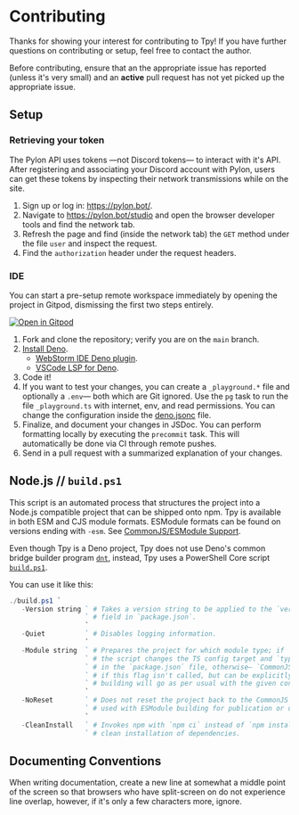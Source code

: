# Contributing

Thanks for showing your interest for contributing to Tpy! If you have further
questions on contributing or setup, feel free to contact the author.

Before contributing, ensure that an the appropriate issue has reported (unless
it's very small) and an **active** pull request has not yet picked up the
appropriate issue.

## Setup

### Retrieving your token

The Pylon API uses tokens —not Discord tokens— to interact with it's API. After
registering and associating your Discord account with Pylon, users can get these
tokens by inspecting their network transmissions while on the site.

1. Sign up or log in: https://pylon.bot/.
2. Navigate to https://pylon.bot/studio and open the browser developer tools and
   find the network tab.
3. Refresh the page and find (inside the network tab) the `GET` method under the
   file `user` and inspect the request.
4. Find the `authorization` header under the request headers.

### IDE

You can start a pre-setup remote workspace immediately by opening the project in
Gitpod, dismissing the first two steps entirely.

[![Open in Gitpod](https://gitpod.io/button/open-in-gitpod.svg)](https://gitpod.io/#https://github.com/insyri/tpy)

1. Fork and clone the repository; verify you are on the `main` branch.
2. [Install Deno](https://deno.land/).
   - [WebStorm IDE Deno plugin](https://plugins.jetbrains.com/plugin/14382-deno).
   - [VSCode LSP for Deno](https://marketplace.visualstudio.com/items?itemName=denoland.vscode-deno).
3. Code it!
4. If you want to test your changes, you can create a `_playground.*` file and
   optionally a `.env`— both which are Git ignored. Use the `pg` task to run the
   file `_playground.ts` with internet, env, and read permissions. You can
   change the configuration inside the [deno.jsonc](../deno.jsonc) file.
5. Finalize, and document your changes in JSDoc. You can perform formatting
   locally by executing the `precommit` task. This will automatically be done
   via CI through remote pushes.
6. Send in a pull request with a summarized explanation of your changes.

## Node.js // `build.ps1`

This script is an automated process that structures the project into a Node.js
compatible project that can be shipped onto npm. Tpy is available in both ESM
and CJS module formats. ESModule formats can be found on versions ending with
`-esm`. See [CommonJS/ESModule Support](../README.md#CommonJS/ESModule-Support).

Even though Tpy is a Deno project, Tpy does not use Deno's common bridge builder
program [`dnt`](https://deno.land/x/dnt), instead, Tpy uses a PowerShell Core
script [`build.ps1`](./../build.ps1).

You can use it like this:

```ps1
./build.ps1 `
   -Version string ` # Takes a version string to be applied to the `version`
                   ` # field in `package.json`.
                   `
   -Quiet          ` # Disables logging information.
                   `
   -Module string  ` # Prepares the project for which module type; if `ESModule`,
                   ` # the script changes the TS config target and `type` field
                   ` # in the `package.json` file, otherwise— `CommonJS` is implied
                   ` # if this flag isn't called, but can be explicitly set here—
                   ` # building will go as per usual with the given configurations.
                   `
   -NoReset        ` # Does not reset the project back to the CommonJS configuration,
                   ` # used with ESModule building for publication or usage.
                   `
   -CleanInstall   ` # Invokes npm with `npm ci` instead of `npm install`; performs a
                   ` # clean installation of dependencies.
```

## Documenting Conventions

When writing documentation, create a new line at somewhat a middle point of the
screen so that browsers who have split-screen on do not experience line overlap,
however, if it's only a few characters more, ignore.
